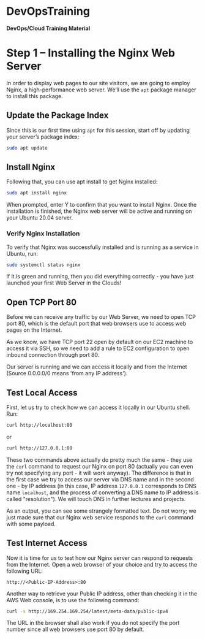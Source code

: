 # DevOpsTraining
**DevOps/Cloud Training Material**

# Step 1 – Installing the Nginx Web Server

In order to display web pages to our site visitors, we are going to employ Nginx, a high-performance web server. We’ll use the `apt` package manager to install this package.

## Update the Package Index

Since this is our first time using `apt` for this session, start off by updating your server’s package index:
```sh
sudo apt update
```

## Install Nginx

Following that, you can use apt install to get Nginx installed:

```sh
sudo apt install nginx
```

When prompted, enter Y to confirm that you want to install Nginx. Once the installation is finished, the Nginx web server will be active and running on your Ubuntu 20.04 server.

### Verify Nginx Installation

To verify that Nginx was successfully installed and is running as a service in Ubuntu, run:

```sh
sudo systemctl status nginx
```

If it is green and running, then you did everything correctly - you have just launched your first Web Server in the Clouds!

## Open TCP Port 80

Before we can receive any traffic by our Web Server, we need to open TCP port 80, which is the default port that web browsers use to access web pages on the Internet.

As we know, we have TCP port 22 open by default on our EC2 machine to access it via SSH, so we need to add a rule to EC2 configuration to open inbound connection through port 80.

Our server is running and we can access it locally and from the Internet (Source 0.0.0.0/0 means 'from any IP address').

## Test Local Access

First, let us try to check how we can access it locally in our Ubuntu shell. Run:

```sh
curl http://localhost:80
```

or

```sh
curl http://127.0.0.1:80
```

These two commands above actually do pretty much the same - they use the `curl` command to request our Nginx on port 80 (actually you can even try not specifying any port - it will work anyway). The difference is that in the first case we try to access our server via DNS name and in the second one - by IP address (in this case, IP address `127.0.0.1` corresponds to DNS name `localhost`, and the process of converting a DNS name to IP address is called "resolution"). We will touch DNS in further lectures and projects.

As an output, you can see some strangely formatted text. Do not worry; we just made sure that our Nginx web service responds to the `curl` command with some payload.

## Test Internet Access

Now it is time for us to test how our Nginx server can respond to requests from the Internet. Open a web browser of your choice and try to access the following URL:

```vbnet
http://<Public-IP-Address>:80
```

Another way to retrieve your Public IP address, other than checking it in the AWS Web console, is to use the following command:

```sh
curl -s http://169.254.169.254/latest/meta-data/public-ipv4
```

The URL in the browser shall also work if you do not specify the port number since all web browsers use port 80 by default.